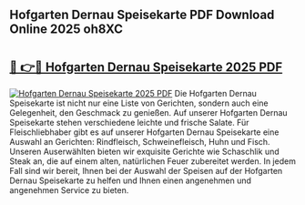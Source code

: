 ## Hofgarten Dernau Speisekarte PDF Download Online 2025 oh8XC

# <h2><a href="http://gcdp90.nevu.top/?p=Hofgarten+Dernau+Speisekarte">🔗 👉🔴 Hofgarten Dernau Speisekarte 2025 PDF</a></h2>

[![Hofgarten Dernau Speisekarte 2025 PDF](https://i.imgur.com/dBaPXMq.png)](http://gcdp90.nevu.top/?p=Hofgarten+Dernau+Speisekarte)
Die Hofgarten Dernau Speisekarte ist nicht nur eine Liste von Gerichten, sondern auch eine Gelegenheit, den Geschmack zu genießen. Auf unserer Hofgarten Dernau Speisekarte stehen verschiedene leichte und frische Salate. Für Fleischliebhaber gibt es auf unserer Hofgarten Dernau Speisekarte eine Auswahl an Gerichten: Rindfleisch, Schweinefleisch, Huhn und Fisch. Unseren Auserwählten bieten wir exquisite Gerichte wie Schaschlik und Steak an, die auf einem alten, natürlichen Feuer zubereitet werden. In jedem Fall sind wir bereit, Ihnen bei der Auswahl der Speisen auf der Hofgarten Dernau Speisekarte zu helfen und Ihnen einen angenehmen und angenehmen Service zu bieten.
